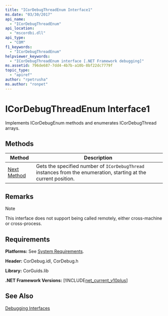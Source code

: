 ```yaml
---
title: "ICorDebugThreadEnum Interface1"
ms.date: "03/30/2017"
api_name: 
  - "ICorDebugThreadEnum"
api_location: 
  - "mscordbi.dll"
api_type: 
  - "COM"
f1_keywords: 
  - "ICorDebugThreadEnum"
helpviewer_keywords: 
  - "ICorDebugThreadEnum interface [.NET Framework debugging]"
ms.assetid: 796de687-7dd4-4b7b-a10b-8bf22dc7779f
topic_type: 
  - "apiref"
author: "rpetrusha"
ms.author: "ronpet"
---
```

# ICorDebugThreadEnum Interface1
Implements ICorDebugEnum methods and enumerates ICorDebugThread arrays.  
  
## Methods  
  
|Method|Description|  
|------------|-----------------|  
|[Next Method](../../../../docs/framework/unmanaged-api/debugging/icordebugthreadenum-next-method.md)|Gets the specified number of `ICorDebugThread` instances from the enumeration, starting at the current position.|  
  
## Remarks  
  
> [!NOTE]
>  This interface does not support being called remotely, either cross-machine or cross-process.  
  
## Requirements  
 **Platforms:** See [System Requirements](../../../../docs/framework/get-started/system-requirements.md).  
  
 **Header:** CorDebug.idl, CorDebug.h  
  
 **Library:** CorGuids.lib  
  
 **.NET Framework Versions:** [!INCLUDE[net_current_v10plus](../../../../includes/net-current-v10plus-md.md)]  
  
## See Also  
 [Debugging Interfaces](../../../../docs/framework/unmanaged-api/debugging/debugging-interfaces.md)
